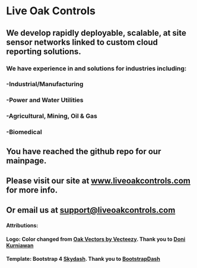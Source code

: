 # Live Oak Controls

## We develop rapidly deployable, scalable, at site sensor networks linked to custom cloud reporting solutions.

### We have experience in and solutions for industries including:
### -Industrial/Manufacturing
### -Power and Water Utilities
### -Agricultural, Mining, Oil & Gas
### -Biomedical

## You have reached the github repo for our mainpage. 
## Please visit our site at www.liveoakcontrols.com for more info.
## Or email us at support@liveoakcontrols.com

#### Attributions:
#### Logo: Color changed from [Oak Vectors by Vecteezy](https://www.vecteezy.com/free-vector/oak). Thank you to [Doni Kurniawan](https://www.vecteezy.com/members/drrakurniawan22831594)
#### Template: Bootstrap 4 [Skydash](https://github.com/BootstrapDash/skydash-free-bootstrap-admin-template). Thank you to [BootstrapDash](https://github.com/BootstrapDash)
